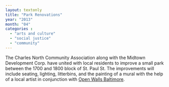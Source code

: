 ```yaml
---
layout: textonly
title: "Park Renovations"
year: "2013"
month: "04"
categories :
  - "arts and culture"
  - "social justice"
  - "community"
---
```


The Charles North Community Association along with the Midtown Development Corp. have united with local residents to improve a small park between the 1700 and 1800 block of St. Paul St. The improvements will include seating, lighting, litterbins, and the painting of a mural with the help of a local artist in conjunction with [Open Walls Baltimore][OWB].

[OWB]: http://openwallsbaltimore.com/

